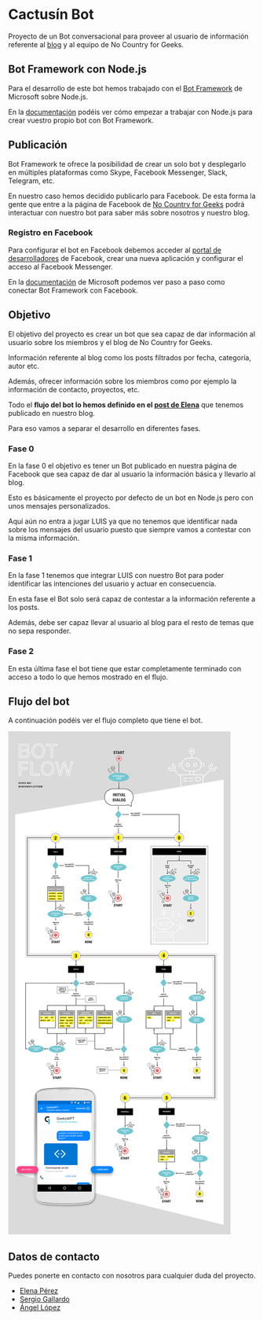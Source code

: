 # Cactusín Bot

Proyecto de un Bot conversacional para proveer al usuario de información referente al [blog](http://www.nocountryforgeeks.com/) y al equipo de No Country for Geeks.

## Bot Framework con Node.js

Para el desarrollo de este bot hemos trabajado con el [Bot Framework](https://dev.botframework.com/) de Microsoft sobre Node.js.

En la [documentación](https://docs.microsoft.com/en-us/bot-framework/resources-tools-downloads#bot-builder-sdk-for-nodejs) podéis ver cómo empezar a trabajar con Node.js para crear vuestro propio bot con Bot Framework.

## Publicación

Bot Framework te ofrece la posibilidad de crear un solo bot y desplegarlo en múltiples plataformas como Skype, Facebook Messenger, Slack, Telegram, etc.

En nuestro caso hemos decidido publicarlo para Facebook. De esta forma la gente que entre a la página de Facebook de [No Country for Geeks](https://www.facebook.com/463217730714163) podrá interactuar con nuestro bot para saber más sobre nosotros y nuestro blog.

### Registro en Facebook

Para configurar el bot en Facebook debemos acceder al [portal de desarrolladores](https://developers.facebook.com/) de Facebook, crear una nueva aplicación y configurar el acceso al Facebook Messenger.

En la [documentación](https://docs.microsoft.com/en-us/bot-framework/channel-connect-facebook) de Microsoft podemos ver paso a paso como conectar Bot Framework con Facebook.

## Objetivo

El objetivo del proyecto es crear un bot que sea capaz de dar información al usuario sobre los miembros y el blog de No Country for Geeks.

Información referente al blog como los posts filtrados por fecha, categoría, autor etc.

Además, ofrecer información sobre los miembros como por ejemplo la información de contacto, proyectos, etc.

Todo el **flujo del bot lo hemos definido en el [post de Elena](www.nocountryforgeeks.com/bot-flow-and-luis/
)** que tenemos publicado en nuestro blog.

Para eso vamos a separar el desarrollo en diferentes fases.  

### Fase 0

En la fase 0 el objetivo es tener un Bot publicado en nuestra página de Facebook que sea capaz de dar al usuario la información básica y llevarlo al blog.

Esto es básicamente el proyecto por defecto de un bot en Node.js pero con unos mensajes personalizados.

Aquí aún no entra a jugar LUIS ya que no tenemos que identificar nada sobre los mensajes del usuario puesto que siempre vamos a contestar con la misma información.

### Fase 1

En la fase 1 tenemos que integrar LUIS con nuestro Bot para poder identificar las intenciones del usuario y actuar en consecuencia.

En esta fase el Bot solo será capaz de contestar a la información referente a los posts.

Además, debe ser capaz llevar al usuario al blog para el resto de temas que no sepa responder.

### Fase 2

En esta última fase el bot tiene que estar completamente terminado con acceso a todo lo que hemos mostrado en el flujo.

## Flujo del bot

A continuación podéis ver el flujo completo que tiene el bot.

![Flow del Bot](docs/images/flow.jpg)

## Datos de contacto

Puedes ponerte en contacto con nosotros para cualquier duda del proyecto.

* [Elena Pérez](http://www.nocountryforgeeks.com/author/elenaps/)
* [Sergio Gallardo](http://www.nocountryforgeeks.com/author/gallardo/)
* [Ángel López](http://www.nocountryforgeeks.com/author/aclopez/)
